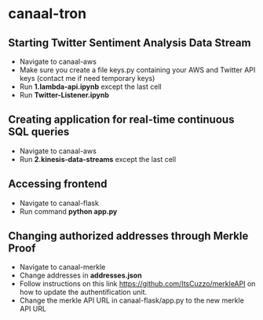 # canaal-tron

## Starting Twitter Sentiment Analysis Data Stream
- Navigate to canaal-aws
- Make sure you create a file keys.py containing your AWS and Twitter API keys (contact me if need temporary keys)
- Run **1.lambda-api.ipynb** except the last cell
- Run **Twitter-Listener.ipynb**

## Creating application for real-time continuous SQL queries
- Navigate to canaal-aws
- Run **2.kinesis-data-streams** except the last cell

## Accessing frontend
- Navigate to canaal-flask
- Run command **python app.py**

## Changing authorized addresses through Merkle Proof
- Navigate to canaal-merkle
- Change addresses in **addresses.json**
- Follow instructions on this link https://github.com/ItsCuzzo/merkleAPI on how to update the authentification unit.
- Change the merkle API URL in canaal-flask/app.py to the new merkle API URL

